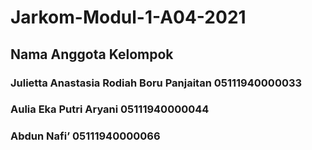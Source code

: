 # Jarkom-Modul-1-A04-2021

## Nama Anggota Kelompok 
### Julietta Anastasia Rodiah Boru Panjaitan 05111940000033 
### Aulia Eka Putri Aryani				            05111940000044 
### Abdun Nafi’					                    05111940000066 

